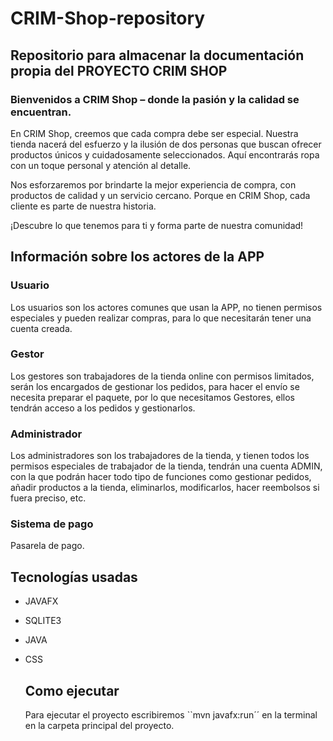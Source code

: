 # CRIM-Shop-repository

## Repositorio para almacenar la documentación propia del PROYECTO CRIM SHOP

### Bienvenidos a CRIM Shop – donde la pasión y la calidad se encuentran.

En CRIM Shop, creemos que cada compra debe ser especial. Nuestra tienda nacerá del esfuerzo y la ilusión de dos personas que buscan ofrecer productos únicos y cuidadosamente seleccionados. Aquí encontrarás ropa con un toque personal y atención al detalle.

Nos esforzaremos por brindarte la mejor experiencia de compra, con productos de calidad y un servicio cercano. Porque en CRIM Shop, cada cliente es parte de nuestra historia.

¡Descubre lo que tenemos para ti y forma parte de nuestra comunidad!


## Información sobre los actores de la APP

### Usuario

Los usuarios son los actores comunes que usan la APP, no tienen permisos especiales y pueden realizar compras, para lo que necesitarán tener una cuenta creada.

### Gestor

Los gestores son trabajadores de la tienda online con permisos limitados, serán los encargados de gestionar los pedidos, para hacer el envío se necesita preparar el paquete, por lo que necesitamos Gestores, ellos tendrán acceso a los pedidos y gestionarlos.

### Administrador

Los administradores son los trabajadores de la tienda, y tienen todos los permisos especiales de trabajador de la tienda, tendrán una cuenta ADMIN, con la que podrán hacer todo tipo de funciones como gestionar pedidos, añadir productos a la tienda, eliminarlos, modificarlos, hacer reembolsos si fuera preciso, etc.

### Sistema de pago

Pasarela de pago.


## Tecnologías usadas

- JAVAFX
- SQLITE3
- JAVA
- CSS

  ## Como ejecutar

  Para ejecutar el proyecto escribiremos ``mvn javafx:run´´ en la terminal en la carpeta principal del proyecto.

